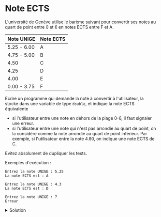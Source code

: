 # Note ECTS

L'université de Genève utilise le barème suivant pour convertir ses notes au quart de point entre 0 et 6 en notes ECTS entre F et A.

| Note UNIGE  | Note ECTS |
|-------------|---- |
| 5.25 - 6.00 | A |
| 4.75 - 5.00 | B |
| 4.50        | C |
| 4.25        | D |
| 4.00        | E |
| 0.00 - 3.75 | F |

Ecrire un programme qui demande la note à convertir à l'utilisateur, la stocke dans une variable de type `double`, et indique la note ECTS équivalente

- si l'utilisateur entre une note en dehors de la plage 0-6, il faut signaler une erreur.
- si l'utilisateur entre une note qui n'est pas arrondie au quart de point, on la considère comme la note arrondie au quart de point inférieur. Par exemple, si l'utilisateur entre la note 4.60, on indique une note ECTS de C.

Evitez absolument de dupliquer les tests. 

Exemples d'exécution : 

~~~
Entrez la note UNIGE : 5.25
La note ECTS est : A
~~~

~~~
Entrez la note UNIGE : 4.3
La note ECTS est : D
~~~

~~~
Entrez la note UNIGE : 7
Erreur
~~~

<details>
<summary>Solution</summary>

~~~cpp
#include <iostream>

using namespace std;

int main() {

   cout << "Entrez la note UNIGE : ";
   double note; cin >> note;

   if (note < 0. or note > 6.) {
      cout << "Erreur";
   } else {
      cout << "La note ECTS est : ";
      if (note < 4.) {
         cout << 'F';
      } else if (note < 4.25) {
         cout << 'E';
      } else if (note < 4.50) {
         cout << 'D';
      } else if (note < 4.75) {
         cout << 'C';
      } else if (note < 5.25) {
         cout << 'B';
      } else {
         cout << 'A';
      }
   }
   cout << endl;
}
~~~

</details>
